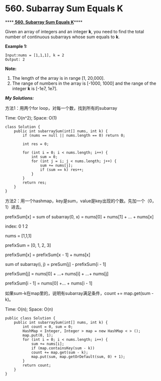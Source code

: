 # 560. Subarray Sum Equals K

\*\*\*\*[ **560. Subarray Sum Equals K**](https://leetcode.com/problems/subarray-sum-equals-k/description/)\*\*\*\*

Given an array of integers and an integer **k**, you need to find the total number of continuous subarrays whose sum equals to **k**.

**Example 1:**

```text
Input:nums = [1,1,1], k = 2
Output: 2
```

**Note:**

1. The length of the array is in range \[1, 20,000\].
2. The range of numbers in the array is \[-1000, 1000\] and the range of the integer **k** is \[-1e7, 1e7\].

_**My Solutions:**_

方法1：用两个for loop，对每一个数，找到所有的subarray

Time: O\(n^2\); Space: O\(1\)

```text
class Solution {
    public int subarraySum(int[] nums, int k) {
        if (nums == null || nums.length == 0) return 0;
        
        int res = 0;
        
        for (int i = 0; i < nums.length; i++) {
            int sum = 0;
            for (int j = i; j < nums.length; j++) {
                sum += nums[j];
                if (sum == k) res++;
            }
        }
        return res;
    }
}
```

方法2：用一个hashmap，key是sum，value是key出现的个数。先加一个（0，1）进去。

prefixSum\[x\] = sum of subarray\(0, x\) = nums\[0\] + nums\[1\] + ... + nums\[x\]

index:                0 1 2

nums =             \[1,1,1\]

prefixSum = \[0, 1, 2, 3\]

prefixSum\[x\] = prefixSum\[x - 1\] + nums\[x\]

sum of subarray\(i, j\) = preSum\[j\] - prefixSum\[i - 1\]

prefixSum\[j\] = nums\[0\] + ...+ nums\[i\] + ...+ nums\[j\]

prefixSum\[i - 1\] = nums\[0\] +... + nums\[i - 1\]





如果sum-k在map里的，说明有subarray满足条件，count += map.get\(sum - k\)。

Time: O\(n\); Space: O\(n\)

```text
public class Solution {
    public int subarraySum(int[] nums, int k) {
        int count = 0, sum = 0;
        HashMap < Integer, Integer > map = new HashMap < > ();
        map.put(0, 1);
        for (int i = 0; i < nums.length; i++) {
            sum += nums[i];
            if (map.containsKey(sum - k))
            count += map.get(sum - k);
            map.put(sum, map.getOrDefault(sum, 0) + 1);
        }
        return count;
    }
}
```

